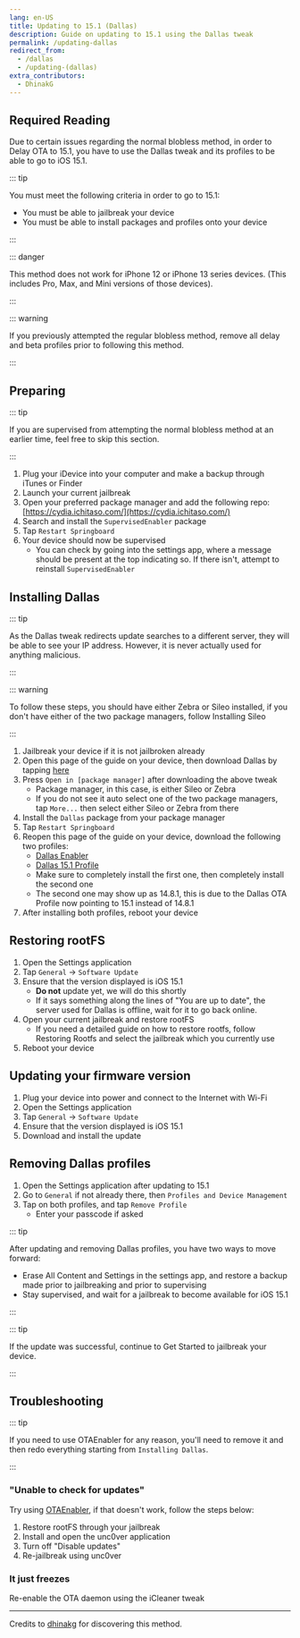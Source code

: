 ```yaml
---
lang: en-US
title: Updating to 15.1 (Dallas)
description: Guide on updating to 15.1 using the Dallas tweak
permalink: /updating-dallas
redirect_from:
  - /dallas
  - /updating-(dallas)
extra_contributors:
  - DhinakG
---
```


## Required Reading

Due to certain issues regarding the normal blobless method, in order to Delay OTA to 15.1, you have to use the Dallas tweak and its profiles to be able to go to iOS 15.1.

::: tip

You must meet the following criteria in order to go to 15.1:
  - You must be able to jailbreak your device 
  - You must be able to install packages and profiles onto your device

:::

::: danger

This method does not work for iPhone 12 or iPhone 13 series devices. (This includes Pro, Max, and Mini versions of those devices).

:::

::: warning

If you previously attempted the regular blobless method, remove all delay and beta profiles prior to following this method.

:::

## Preparing

::: tip

If you are supervised from attempting the normal blobless method at an earlier time, feel free to skip this section.

:::

1. Plug your iDevice into your computer and make a backup through iTunes or Finder
1. Launch your current jailbreak
1. Open your preferred package manager and add the following repo: [https://cydia.ichitaso.com/](https://cydia.ichitaso.com/)
1. Search and install the `SupervisedEnabler` package
1. Tap `Restart Springboard`
1. Your device should now be supervised
    - You can check by going into the settings app, where a message should be present at the top indicating so. If there isn't, attempt to reinstall `SupervisedEnabler`


## Installing Dallas

::: tip

As the Dallas tweak redirects update searches to a different server, they will be able to see your IP address. However, it is never actually used for anything malicious.

:::

::: warning

To follow these steps, you should have either Zebra or Sileo installed, if you don't have either of the two package managers, follow <router-link to="/installing-sileo">Installing Sileo</router-link>

:::

1. Jailbreak your device if it is not jailbroken already
1. Open this page of the guide on your device, then download Dallas by tapping [here](https://cdn.discordapp.com/attachments/688124493918371870/947358666577838160/com.dhinakg.dallas_0.4.0_iphoneos-arm.deb)
1. Press `Open in [package manager]` after downloading the above tweak
    - Package manager, in this case, is either Sileo or Zebra
    - If you do not see it auto select one of the two package managers, tap `More...` then select either Sileo or Zebra from there
1. Install the `Dallas` package from your package manager
1. Tap `Restart Springboard`
1. Reopen this page of the guide on your device, download the following two profiles:
    - [Dallas Enabler](https://cdn.discordapp.com/attachments/688124493918371870/947359708535205908/Dallas_Enabler.mobileconfig)
    - [Dallas 15.1 Profile](https://cdn.discordapp.com/attachments/688124493918371870/947359708707176468/Dallas_-_14.8.1.mobileconfig)
    - Make sure to completely install the first one, then completely install the second one
    - The second one may show up as 14.8.1, this is due to the Dallas OTA Profile now pointing to 15.1 instead of 14.8.1
1. After installing both profiles, reboot your device

## Restoring rootFS

1. Open the Settings application
1. Tap `General` -> `Software Update`
1. Ensure that the version displayed is iOS 15.1
    - **Do not** update yet, we will do this shortly
    - If it says something along the lines of "You are up to date", the server used for Dallas is offline, wait for it to go back online.
1. Open your current jailbreak and restore rootFS
    - If you need a detailed guide on how to restore rootfs, follow <router-link to="/restoring-rootfs">Restoring Rootfs</router-link> and select the jailbreak which you currently use
1. Reboot your device

## Updating your firmware version

1. Plug your device into power and connect to the Internet with Wi-Fi
1. Open the Settings application
1. Tap `General` -> `Software Update`
1. Ensure that the version displayed is iOS 15.1
1. Download and install the update

## Removing Dallas profiles

1. Open the Settings application after updating to 15.1
1. Go to `General` if not already there, then `Profiles and Device Management`
1. Tap on both profiles, and tap `Remove Profile`
    - Enter your passcode if asked

::: tip

After updating and removing Dallas profiles, you have two ways to move forward:
  - Erase All Content and Settings in the settings app, and restore a backup made prior to jailbreaking and prior to supervising
  - Stay supervised, and wait for a jailbreak to become available for iOS 15.1

:::

::: tip

If the update was successful, continue to <router-link to="/get-started">Get Started</router-link> to jailbreak your device.

:::

## Troubleshooting

::: tip

If you need to use OTAEnabler for any reason, you'll need to remove it and then redo everything starting from `Installing Dallas`.

:::

### "Unable to check for updates"

Try using [OTAEnabler](https://repo.cadoth.net/), if that doesn't work, follow the steps below:

1. Restore rootFS through your jailbreak
1. Install and open the <router-link to="/installing-unc0ver">unc0ver</router-link> application
1. Turn off "Disable updates"
1. Re-jailbreak using unc0ver

### It just freezes

Re-enable the OTA daemon using the iCleaner tweak

---

Credits to [dhinakg](https://github.com/dhinakg/) for discovering this method.
